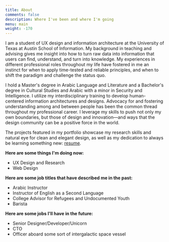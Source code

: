 ```yaml
---
title: About
comments: false
description: Where I've been and where I'm going
menu: main
weight: -170
---
```


I am a student of UX design and information architecture at the University of Texas at Austin School of Information. My background in teaching and advising gives me insight into how to turn raw data into information that users can find, understand, and turn into knowledge. My experiences in different professional roles throughout my life have fostered in me an instinct for when to apply time-tested and reliable principles, and when to shift the paradigm and challenge the status quo.

I hold a Master's degree in Arabic Language and Literature and a Bachelor's degree in Cultural Studies and Arabic with a minor in Security and Intelligence. I utilize my interdisciplinary training to develop human-centered information architectures and designs. Advocacy for and fostering understanding among and between people has been the common thread throughout my professional career. I leverage my skills to push not only my own boundaries, but those of design and innovation—and ways that the design community can be a positive force in the world.

The projects featured in my portfolio showcase my research skills and natural eye for clean and elegant design, as well as my dedication to always be learning something new: [resume](/img/Brent-Biglin-Resume.pdf).

**Here are some things I'm doing now:**

* UX Design and Research
* Web Design

**Here are some job titles that have described me in the past:**

* Arabic Instructor
* Instructor of English as a Second Language
* College Advisor for Refugees and Undocumented Youth
* Barista

**Here are some jobs I'll have in the future:**

* Senior Designer/Developer/Unicorn
* CTO
* Officer aboard some sort of intergalactic space vessel
